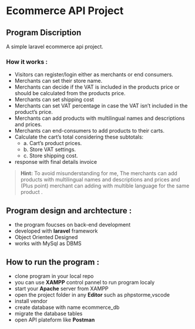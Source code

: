 # Ecommerce API Project

## Program Discription
A simple laravel ecommerce api project.

### How it works :
- Visitors can register/login either as merchants or end consumers.
- Merchants can set their store name.
- Merchants can decide if the VAT is included in the products price or should be calculated from the products price.
- Merchants can set shipping cost
- Merchants can set VAT percentage in case the VAT isn’t included in the product’s price.
- Merchants can add products with multilingual names and descriptions and prices.
- Merchants can end-consumers to add products to their carts.
- Calculate the cart’s total considering these subtotals:
    - a. Cart’s product prices.
    - b. Store VAT settings.
    - c. Store shipping cost.
- response with final details invoice

> **Hint:**  To avoid misunderstanding for me, The merchants can add products with multilingual names and descriptions and prices and (Plus point) merchant can adding with multible language for the same product .

## Program design and archtecture :
- the program foucses on back-end development
- developed with **laravel** framework
- Object Oriented Designed
- works with MySql as DBMS

## How to run the program :
- clone program in your local repo
- you can use **XAMPP** control pannel to run program localy
- start your **Apache** server from XAMPP
- open the project folder in any **Editor** such as phpstorme,vscode
- install vendor
- create database with name ecommerce_db
- migrate the database tables
- open API plateform like **Postman**

